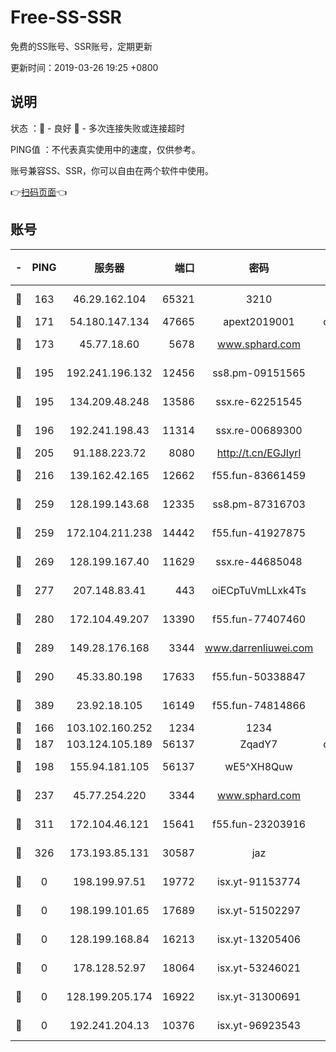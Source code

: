# Free-SS-SSR

免费的SS账号、SSR账号，定期更新

更新时间：2019-03-26 19:25 +0800

## 说明

状态     ：🙂 - 良好 🙁 - 多次连接失败或连接超时

PING值   ：不代表真实使用中的速度，仅供参考。

账号兼容SS、SSR，你可以自由在两个软件中使用。

👉[扫码页面](https://liesauer.github.io/Free-SS-SSR/)👈

## 账号

|-|PING|服务器|端口|密码|加密方式|区域|
|:----:|:----:|:-----:|-----:|:----:|:----:|:----:|
|🙂|163|46.29.162.104|65321|3210|aes-256-ctr|RU|
|🙂|171|54.180.147.134|47665|apext2019001|chacha20|KR|
|🙂|173|45.77.18.60|5678|www.sphard.com|aes-256-cfb|JP|
|🙂|195|192.241.196.132|12456|ss8.pm-09151565|aes-256-cfb|US|
|🙂|195|134.209.48.248|13586|ssx.re-62251545|aes-256-cfb|US|
|🙂|196|192.241.198.43|11314|ssx.re-00689300|aes-256-cfb|US|
|🙂|205|91.188.223.72|8080|http://t.cn/EGJIyrl|rc4-md5|RU|
|🙂|216|139.162.42.165|12662|f55.fun-83661459|aes-256-cfb|SG|
|🙂|259|128.199.143.68|12335|ss8.pm-87316703|aes-256-cfb|SG|
|🙂|259|172.104.211.238|14442|f55.fun-41927875|aes-256-cfb|US|
|🙂|269|128.199.167.40|11629|ssx.re-44685048|aes-256-cfb|SG|
|🙂|277|207.148.83.41|443|oiECpTuVmLLxk4Ts|aes-256-cfb|AU|
|🙂|280|172.104.49.207|13390|f55.fun-77407460|aes-256-cfb|SG|
|🙂|289|149.28.176.168|3344|www.darrenliuwei.com|aes-256-cfb|AU|
|🙂|290|45.33.80.198|17633|f55.fun-50338847|aes-256-cfb|US|
|🙂|389|23.92.18.105|16149|f55.fun-74814866|aes-256-cfb|US|
|🙂|166|103.102.160.252|1234|1234|rc4-md5|JP|
|🙂|187|103.124.105.189|56137|ZqadY7|chacha20|US|
|🙂|198|155.94.181.105|56137|wE5^XH8Quw|aes-256-cfb|US|
|🙂|237|45.77.254.220|3344|www.sphard.com|aes-256-cfb|SG|
|🙂|311|172.104.46.121|15641|f55.fun-23203916|aes-256-cfb|SG|
|🙂|326|173.193.85.131|30587|jaz|aes-256-cfb|US|
|🙁|0|198.199.97.51|19772|isx.yt-91153774|aes-256-cfb|US|
|🙁|0|198.199.101.65|17689|isx.yt-51502297|aes-256-cfb|US|
|🙁|0|128.199.168.84|16213|isx.yt-13205406|aes-256-cfb|SG|
|🙁|0|178.128.52.97|18064|isx.yt-53246021|aes-256-cfb|SG|
|🙁|0|128.199.205.174|16922|isx.yt-31300691|aes-256-cfb|SG|
|🙁|0|192.241.204.13|10376|isx.yt-96923543|aes-256-cfb|US|
